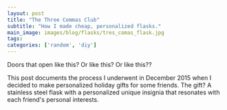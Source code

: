 ```yaml
---
layout: post
title: "The Three Commas Club"
subtitle: "How I made cheap, personalized flasks."
main_image: images/blog/flasks/tres_comas_flask.jpg
tags:
categories: ['random', 'diy']
---
```


Doors that open like this? Or like this? Or like this?? 

This post documents the process I underwent in December 2015 when I decided to make personalized holiday gifts for some friends. The gift? A stainless steel flask with a personalized unique insignia that resonates with each friend's personal interests.


